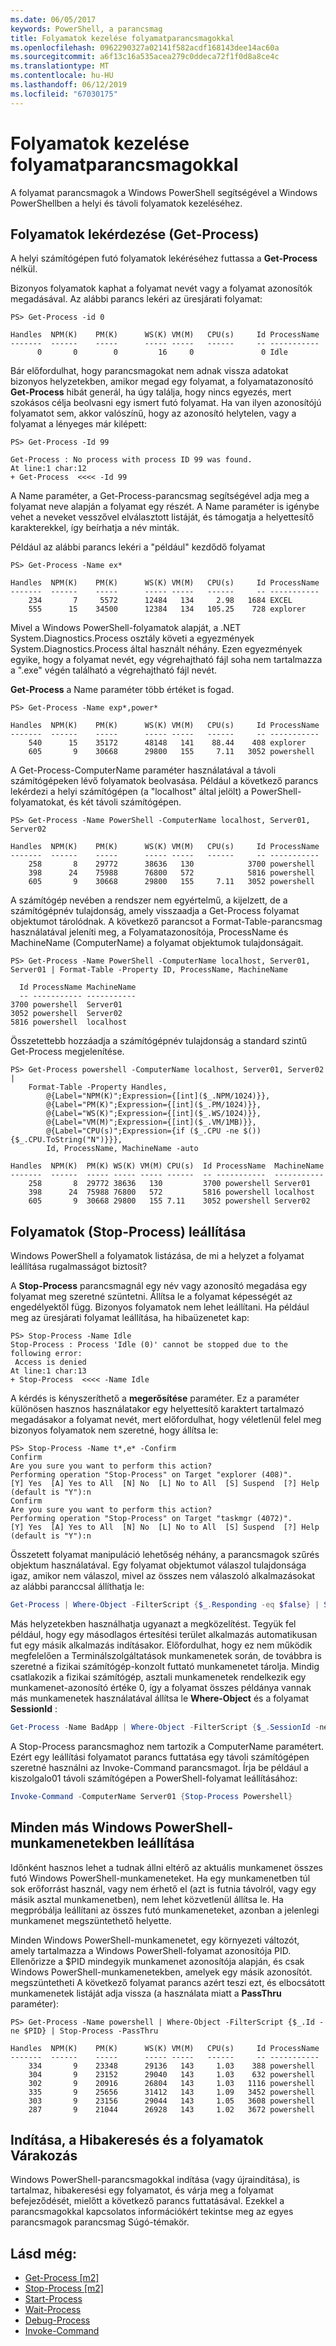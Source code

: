 ```yaml
---
ms.date: 06/05/2017
keywords: PowerShell, a parancsmag
title: Folyamatok kezelése folyamatparancsmagokkal
ms.openlocfilehash: 0962290327a02141f582acdf168143dee14ac60a
ms.sourcegitcommit: a6f13c16a535acea279c0ddeca72f1f0d8a8ce4c
ms.translationtype: MT
ms.contentlocale: hu-HU
ms.lasthandoff: 06/12/2019
ms.locfileid: "67030175"
---
```

# <a name="managing-processes-with-process-cmdlets"></a>Folyamatok kezelése folyamatparancsmagokkal

A folyamat parancsmagok a Windows PowerShell segítségével a Windows PowerShellben a helyi és távoli folyamatok kezeléséhez.

## <a name="getting-processes-get-process"></a>Folyamatok lekérdezése (Get-Process)

A helyi számítógépen futó folyamatok lekéréséhez futtassa a **Get-Process** nélkül.

Bizonyos folyamatok kaphat a folyamat nevét vagy a folyamat azonosítók megadásával. Az alábbi parancs lekéri az üresjárati folyamat:

```
PS> Get-Process -id 0

Handles  NPM(K)    PM(K)      WS(K) VM(M)   CPU(s)     Id ProcessName
-------  ------    -----      ----- -----   ------     -- -----------
      0       0        0         16     0               0 Idle
```

Bár előfordulhat, hogy parancsmagokat nem adnak vissza adatokat bizonyos helyzetekben, amikor megad egy folyamat, a folyamatazonosító **Get-Process** hibát generál, ha úgy találja, hogy nincs egyezés, mert szokásos célja beolvasni egy ismert futó folyamat. Ha van ilyen azonosítójú folyamatot sem, akkor valószínű, hogy az azonosító helytelen, vagy a folyamat a lényeges már kilépett:

```
PS> Get-Process -Id 99

Get-Process : No process with process ID 99 was found.
At line:1 char:12
+ Get-Process  <<<< -Id 99
```

A Name paraméter, a Get-Process-parancsmag segítségével adja meg a folyamat neve alapján a folyamat egy részét. A Name paraméter is igénybe vehet a neveket vesszővel elválasztott listáját, és támogatja a helyettesítő karakterekkel, így beírhatja a név minták.

Például az alábbi parancs lekéri a "például" kezdődő folyamat

```
PS> Get-Process -Name ex*

Handles  NPM(K)    PM(K)      WS(K) VM(M)   CPU(s)     Id ProcessName
-------  ------    -----      ----- -----   ------     -- -----------
    234       7     5572      12484   134     2.98   1684 EXCEL
    555      15    34500      12384   134   105.25    728 explorer
```

Mivel a Windows PowerShell-folyamatok alapját, a .NET System.Diagnostics.Process osztály követi a egyezmények System.Diagnostics.Process által használt néhány. Ezen egyezmények egyike, hogy a folyamat nevét, egy végrehajtható fájl soha nem tartalmazza a ".exe" végén található a végrehajtható fájl nevét.

**Get-Process** a Name paraméter több értéket is fogad.

```
PS> Get-Process -Name exp*,power*

Handles  NPM(K)    PM(K)      WS(K) VM(M)   CPU(s)     Id ProcessName
-------  ------    -----      ----- -----   ------     -- -----------
    540      15    35172      48148   141    88.44    408 explorer
    605       9    30668      29800   155     7.11   3052 powershell
```

A Get-Process-ComputerName paraméter használatával a távoli számítógépeken lévő folyamatok beolvasása. Például a következő parancs lekérdezi a helyi számítógépen (a "localhost" által jelölt) a PowerShell-folyamatokat, és két távoli számítógépen.

```
PS> Get-Process -Name PowerShell -ComputerName localhost, Server01, Server02

Handles  NPM(K)    PM(K)      WS(K) VM(M)   CPU(s)     Id ProcessName
-------  ------    -----      ----- -----   ------     -- -----------
    258       8    29772      38636   130            3700 powershell
    398      24    75988      76800   572            5816 powershell
    605       9    30668      29800   155     7.11   3052 powershell
```

A számítógép nevében a rendszer nem egyértelmű, a kijelzett, de a számítógépnév tulajdonság, amely visszaadja a Get-Process folyamat objektumot tárolódnak. A következő parancsot a Format-Table-parancsmag használatával jeleníti meg, a Folyamatazonosítója, ProcessName és MachineName (ComputerName) a folyamat objektumok tulajdonságait.

```
PS> Get-Process -Name PowerShell -ComputerName localhost, Server01, Server01 | Format-Table -Property ID, ProcessName, MachineName

  Id ProcessName MachineName
  -- ----------- -----------
3700 powershell  Server01
3052 powershell  Server02
5816 powershell  localhost
```

Összetettebb hozzáadja a számítógépnév tulajdonság a standard szintű Get-Process megjelenítése.

```
PS> Get-Process powershell -ComputerName localhost, Server01, Server02 |
    Format-Table -Property Handles,
        @{Label="NPM(K)";Expression={[int]($_.NPM/1024)}},
        @{Label="PM(K)";Expression={[int]($_.PM/1024)}},
        @{Label="WS(K)";Expression={[int]($_.WS/1024)}},
        @{Label="VM(M)";Expression={[int]($_.VM/1MB)}},
        @{Label="CPU(s)";Expression={if ($_.CPU -ne $()){$_.CPU.ToString("N")}}},
        Id, ProcessName, MachineName -auto

Handles  NPM(K)  PM(K) WS(K) VM(M) CPU(s)  Id ProcessName  MachineName
-------  ------  ----- ----- ----- ------  -- -----------  -----------
    258       8  29772 38636   130         3700 powershell Server01
    398      24  75988 76800   572         5816 powershell localhost
    605       9  30668 29800   155 7.11    3052 powershell Server02
```

## <a name="stopping-processes-stop-process"></a>Folyamatok (Stop-Process) leállítása

Windows PowerShell a folyamatok listázása, de mi a helyzet a folyamat leállítása rugalmasságot biztosít?

A **Stop-Process** parancsmagnál egy név vagy azonosító megadása egy folyamat meg szeretné szüntetni. Állítsa le a folyamat képességét az engedélyektől függ. Bizonyos folyamatok nem lehet leállítani. Ha például meg az üresjárati folyamat leállítása, ha hibaüzenetet kap:

```
PS> Stop-Process -Name Idle
Stop-Process : Process 'Idle (0)' cannot be stopped due to the following error:
 Access is denied
At line:1 char:13
+ Stop-Process  <<<< -Name Idle
```

A kérdés is kényszeríthető a **megerősítése** paraméter. Ez a paraméter különösen hasznos használatakor egy helyettesítő karaktert tartalmazó megadásakor a folyamat nevét, mert előfordulhat, hogy véletlenül felel meg bizonyos folyamatok nem szeretné, hogy állítsa le:

```
PS> Stop-Process -Name t*,e* -Confirm
Confirm
Are you sure you want to perform this action?
Performing operation "Stop-Process" on Target "explorer (408)".
[Y] Yes  [A] Yes to All  [N] No  [L] No to All  [S] Suspend  [?] Help
(default is "Y"):n
Confirm
Are you sure you want to perform this action?
Performing operation "Stop-Process" on Target "taskmgr (4072)".
[Y] Yes  [A] Yes to All  [N] No  [L] No to All  [S] Suspend  [?] Help
(default is "Y"):n
```

Összetett folyamat manipuláció lehetőség néhány, a parancsmagok szűrés objektum használatával. Egy folyamat objektumot válaszol tulajdonsága igaz, amikor nem válaszol, mivel az összes nem válaszoló alkalmazásokat az alábbi paranccsal állíthatja le:

```powershell
Get-Process | Where-Object -FilterScript {$_.Responding -eq $false} | Stop-Process
```

Más helyzetekben használhatja ugyanazt a megközelítést. Tegyük fel például, hogy egy másodlagos értesítési terület alkalmazás automatikusan fut egy másik alkalmazás indításakor. Előfordulhat, hogy ez nem működik megfelelően a Terminálszolgáltatások munkamenetek során, de továbbra is szeretné a fizikai számítógép-konzolt futtató munkamenetet tárolja. Mindig csatlakozik a fizikai számítógép, asztali munkamenetek rendelkezik egy munkamenet-azonosító értéke 0, így a folyamat összes példánya vannak más munkamenetek használatával állítsa le **Where-Object** és a folyamat **SessionId** :

```powershell
Get-Process -Name BadApp | Where-Object -FilterScript {$_.SessionId -neq 0} | Stop-Process
```

A Stop-Process parancsmaghoz nem tartozik a ComputerName paramétert. Ezért egy leállítási folyamatot parancs futtatása egy távoli számítógépen szeretné használni az Invoke-Command parancsmagot. Írja be például a kiszolgalo01 távoli számítógépen a PowerShell-folyamat leállításához:

```powershell
Invoke-Command -ComputerName Server01 {Stop-Process Powershell}
```

## <a name="stopping-all-other-windows-powershell-sessions"></a>Minden más Windows PowerShell-munkamenetekben leállítása

Időnként hasznos lehet a tudnak állni eltérő az aktuális munkamenet összes futó Windows PowerShell-munkameneteket. Ha egy munkamenetben túl sok erőforrást használ, vagy nem érhető el (azt is futnia távolról, vagy egy másik asztal munkamenetben), nem lehet közvetlenül állítsa le. Ha megpróbálja leállítani az összes futó munkameneteket, azonban a jelenlegi munkamenet megszüntethető helyette.

Minden Windows PowerShell-munkamenetet, egy környezeti változót, amely tartalmazza a Windows PowerShell-folyamat azonosítója PID. Ellenőrizze a $PID mindegyik munkamenet azonosítója alapján, és csak Windows PowerShell-munkamenetekben, amelyek egy másik azonosítót. megszüntetheti A következő folyamat parancs azért teszi ezt, és elbocsátott munkamenetek listáját adja vissza (a használata miatt a **PassThru** paraméter):

```
PS> Get-Process -Name powershell | Where-Object -FilterScript {$_.Id -ne $PID} | Stop-Process -PassThru

Handles  NPM(K)    PM(K)      WS(K) VM(M)   CPU(s)     Id ProcessName
-------  ------    -----      ----- -----   ------     -- -----------
    334       9    23348      29136   143     1.03    388 powershell
    304       9    23152      29040   143     1.03    632 powershell
    302       9    20916      26804   143     1.03   1116 powershell
    335       9    25656      31412   143     1.09   3452 powershell
    303       9    23156      29044   143     1.05   3608 powershell
    287       9    21044      26928   143     1.02   3672 powershell
```

## <a name="starting-debugging-and-waiting-for-processes"></a>Indítása, a Hibakeresés és a folyamatok Várakozás

Windows PowerShell-parancsmagokkal indítása (vagy újraindítása), is tartalmaz, hibakeresési egy folyamatot, és várja meg a folyamat befejeződését, mielőtt a következő parancs futtatásával. Ezekkel a parancsmagokkal kapcsolatos információkért tekintse meg az egyes parancsmagok parancsmag Súgó-témakör.

## <a name="see-also"></a>Lásd még:

- [Get-Process [m2]](https://technet.microsoft.com/en-us/library/27a05dbd-4b69-48a3-8d55-b295f6225f15)
- [Stop-Process [m2]](https://technet.microsoft.com/en-us/library/12454238-9881-457a-bde4-fb6cd124deec)
- [Start-Process](https://technet.microsoft.com/en-us/library/41a7e43c-9bb3-4dc2-8b0c-f6c32962e72c)
- [Wait-Process](https://technet.microsoft.com/en-us/library/9222af7a-789d-4a09-aa90-09d7c256c799)
- [Debug-Process](https://technet.microsoft.com/en-us/library/eea1dace-3913-4dbd-b659-5a94a610eee1)
- [Invoke-Command](https://technet.microsoft.com/en-us/library/22fd98ba-1874-492e-95a5-c069467b8462)
